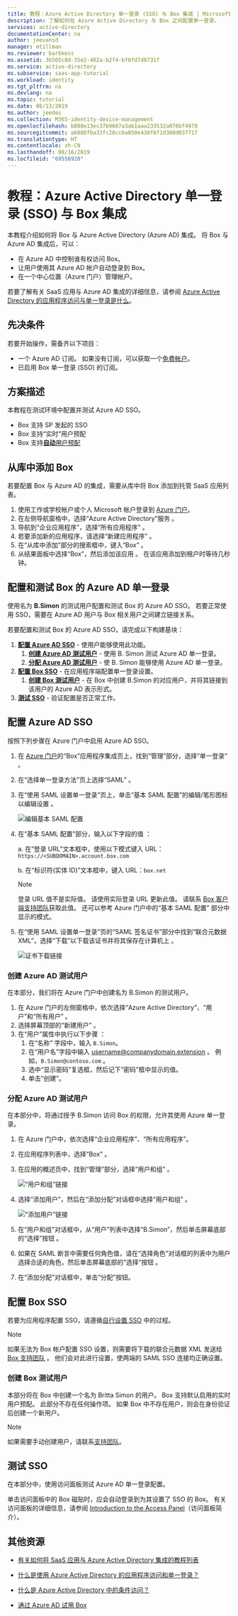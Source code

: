 ```yaml
---
title: 教程：Azure Active Directory 单一登录 (SSO) 与 Box 集成 | Microsoft Docs
description: 了解如何在 Azure Active Directory 与 Box 之间配置单一登录。
services: active-directory
documentationCenter: na
author: jeevansd
manager: mtillman
ms.reviewer: barbkess
ms.assetid: 3b565c8d-35e2-482a-b2f4-bf8fd7d8731f
ms.service: active-directory
ms.subservice: saas-app-tutorial
ms.workload: identity
ms.tgt_pltfrm: na
ms.devlang: na
ms.topic: tutorial
ms.date: 08/13/2019
ms.author: jeedes
ms.collection: M365-identity-device-management
ms.openlocfilehash: b808e13ec37b9667a3ab1aaa233532a076bf4970
ms.sourcegitcommit: a6888fba33fc20cc6a850e436f8f1d300d03771f
ms.translationtype: HT
ms.contentlocale: zh-CN
ms.lasthandoff: 08/16/2019
ms.locfileid: "69558920"
---
```

# <a name="tutorial-azure-active-directory-single-sign-on-sso-integration-with-box"></a>教程：Azure Active Directory 单一登录 (SSO) 与 Box 集成

本教程介绍如何将 Box 与 Azure Active Directory (Azure AD) 集成。 将 Box 与 Azure AD 集成后，可以：

* 在 Azure AD 中控制谁有权访问 Box。
* 让用户使用其 Azure AD 帐户自动登录到 Box。
* 在一个中心位置（Azure 门户）管理帐户。

若要了解有关 SaaS 应用与 Azure AD 集成的详细信息，请参阅 [Azure Active Directory 的应用程序访问与单一登录是什么](https://docs.microsoft.com/azure/active-directory/active-directory-appssoaccess-whatis)。

## <a name="prerequisites"></a>先决条件

若要开始操作，需备齐以下项目：

* 一个 Azure AD 订阅。 如果没有订阅，可以获取一个[免费帐户](https://azure.microsoft.com/free/)。
* 已启用 Box 单一登录 (SSO) 的订阅。

## <a name="scenario-description"></a>方案描述

本教程在测试环境中配置并测试 Azure AD SSO。

* Box 支持 SP 发起的 SSO 
* Box 支持“实时”用户预配 
* Box 支持[**自动**用户预配](https://docs.microsoft.com/azure/active-directory/saas-apps/box-userprovisioning-tutorial)

## <a name="adding-box-from-the-gallery"></a>从库中添加 Box

若要配置 Box 与 Azure AD 的集成，需要从库中将 Box 添加到托管 SaaS 应用列表。

1. 使用工作或学校帐户或个人 Microsoft 帐户登录到 [Azure 门户](https://portal.azure.com)。
1. 在左侧导航窗格中，选择“Azure Active Directory”服务  。
1. 导航到“企业应用程序”，选择“所有应用程序”   。
1. 若要添加新的应用程序，请选择“新建应用程序”  。
1. 在“从库中添加”部分的搜索框中，键入“Box”   。
1. 从结果面板中选择“Box”，然后添加该应用  。 在该应用添加到租户时等待几秒钟。

## <a name="configure-and-test-azure-ad-single-sign-on-for-box"></a>配置和测试 Box 的 Azure AD 单一登录

使用名为 **B.Simon** 的测试用户配置和测试 Box 的 Azure AD SSO。 若要正常使用 SSO，需要在 Azure AD 用户与 Box 相关用户之间建立链接关系。

若要配置和测试 Box 的 Azure AD SSO，请完成以下构建基块：

1. **[配置 Azure AD SSO](#configure-azure-ad-sso)** - 使用户能够使用此功能。
    1. **[创建 Azure AD 测试用户](#create-an-azure-ad-test-user)** - 使用 B. Simon 测试 Azure AD 单一登录。
    1. **[分配 Azure AD 测试用户](#assign-the-azure-ad-test-user)** - 使 B. Simon 能够使用 Azure AD 单一登录。
1. **[配置 Box SSO](#configure-box-sso)** - 在应用程序端配置单一登录设置。
    1. **[创建 Box 测试用户](#create-box-test-user)** - 在 Box 中创建 B.Simon 的对应用户，并将其链接到该用户的 Azure AD 表示形式。
1. **[测试 SSO](#test-sso)** - 验证配置是否正常工作。

## <a name="configure-azure-ad-sso"></a>配置 Azure AD SSO

按照下列步骤在 Azure 门户中启用 Azure AD SSO。

1. 在 [Azure 门户](https://portal.azure.com/)的“Box”应用程序集成页上，找到“管理”部分，选择“单一登录”    。
1. 在“选择单一登录方法”页上选择“SAML”   。
1. 在“使用 SAML 设置单一登录”页上，单击“基本 SAML 配置”的编辑/笔形图标以编辑设置   。

   ![编辑基本 SAML 配置](common/edit-urls.png)

1. 在“基本 SAML 配置”部分，输入以下字段的值  ：

    a. 在“登录 URL”文本框中，使用以下模式键入 URL：`https://<SUBDOMAIN>.account.box.com` 

    b. 在“标识符(实体 ID)”文本框中，键入 URL：`box.net` 

    > [!NOTE]
    > 登录 URL 值不是实际值。 请使用实际登录 URL 更新此值。 请联系 [Box 客户端支持团队](https://community.box.com/t5/custom/page/page-id/submit_sso_questionaire)获取此值。 还可以参考 Azure 门户中的“基本 SAML 配置”  部分中显示的模式。

1. 在“使用 SAML 设置单一登录”页的“SAML 签名证书”部分中找到“联合元数据 XML”，选择“下载”以下载该证书并将其保存在计算机上     。

    ![证书下载链接](common/metadataxml.png)

### <a name="create-an-azure-ad-test-user"></a>创建 Azure AD 测试用户

在本部分，我们将在 Azure 门户中创建名为 B.Simon 的测试用户。

1. 在 Azure 门户的左侧窗格中，依次选择“Azure Active Directory”、“用户”和“所有用户”    。
1. 选择屏幕顶部的“新建用户”  。
1. 在“用户”属性中执行以下步骤  ：
   1. 在“名称”  字段中，输入 `B.Simon`。  
   1. 在“用户名”字段中输入 username@companydomain.extension  。 例如，`B.Simon@contoso.com` 。
   1. 选中“显示密码”复选框，然后记下“密码”框中显示的值。  
   1. 单击“创建”。 

### <a name="assign-the-azure-ad-test-user"></a>分配 Azure AD 测试用户

在本部分中，将通过授予 B.Simon 访问 Box 的权限，允许其使用 Azure 单一登录。

1. 在 Azure 门户中，依次选择“企业应用程序”、“所有应用程序”。  
1. 在应用程序列表中，选择“Box”  。
1. 在应用的概述页中，找到“管理”部分，选择“用户和组”   。

   ![“用户和组”链接](common/users-groups-blade.png)

1. 选择“添加用户”，然后在“添加分配”对话框中选择“用户和组”    。

    ![“添加用户”链接](common/add-assign-user.png)

1. 在“用户和组”对话框中，从“用户”列表中选择“B.Simon”，然后单击屏幕底部的“选择”按钮    。
1. 如果在 SAML 断言中需要任何角色值，请在“选择角色”对话框的列表中为用户选择合适的角色，然后单击屏幕底部的“选择”按钮   。
1. 在“添加分配”对话框中，单击“分配”按钮。  

## <a name="configure-box-sso"></a>配置 Box SSO

若要为应用程序配置 SSO，请遵循[自行设置 SSO](https://community.box.com/t5/How-to-Guides-for-Admins/Setting-Up-Single-Sign-On-SSO-for-your-Enterprise/ta-p/1263#ssoonyourown) 中的过程。

> [!NOTE]
> 如果无法为 Box 帐户配置 SSO 设置，则需要将下载的联合元数据 XML 发送给 [Box 支持团队](https://community.box.com/t5/custom/page/page-id/submit_sso_questionaire)  。 他们会对此进行设置，使两端的 SAML SSO 连接均正确设置。

### <a name="create-box-test-user"></a>创建 Box 测试用户

本部分将在 Box 中创建一个名为 Britta Simon 的用户。 Box 支持默认启用的实时用户预配。 此部分不存在任何操作项。 如果 Box 中不存在用户，则会在身份验证后创建一个新用户。

> [!NOTE]
> 如果需要手动创建用户，请联系[支持团队](https://community.box.com/t5/custom/page/page-id/submit_sso_questionaire)。

## <a name="test-sso"></a>测试 SSO

在本部分中，使用访问面板测试 Azure AD 单一登录配置。

单击访问面板中的 Box 磁贴时，应会自动登录到为其设置了 SSO 的 Box。 有关访问面板的详细信息，请参阅 [Introduction to the Access Panel](https://docs.microsoft.com/azure/active-directory/active-directory-saas-access-panel-introduction)（访问面板简介）。

## <a name="additional-resources"></a>其他资源

- [有关如何将 SaaS 应用与 Azure Active Directory 集成的教程列表](https://docs.microsoft.com/azure/active-directory/active-directory-saas-tutorial-list)

- [什么是使用 Azure Active Directory 的应用程序访问和单一登录？](https://docs.microsoft.com/azure/active-directory/active-directory-appssoaccess-whatis)

- [什么是 Azure Active Directory 中的条件访问？](https://docs.microsoft.com/azure/active-directory/conditional-access/overview)

- [通过 Azure AD 试用 Box](https://aad.portal.azure.com/)